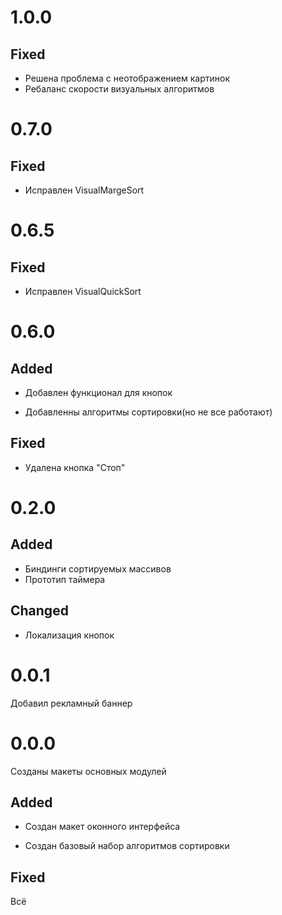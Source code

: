 # 1.0.0
## Fixed
- Решена проблема с неотображением картинок
- Ребаланс скорости визуальных алгоритмов

# 0.7.0
## Fixed
- Исправлен VisualMargeSort

# 0.6.5
## Fixed
- Исправлен VisualQuickSort

# 0.6.0
## Added
- Добавлен функционал для кнопок

- Добавленны алгоритмы сортировки(но не все работают)

## Fixed
- Удалена кнопка "Стоп"

# 0.2.0
## Added
- Биндинги сортируемых массивов
- Прототип таймера

## Changed
- Локализация кнопок

# 0.0.1
Добавил рекламный баннер

# 0.0.0
Созданы макеты основных модулей

## Added
- Создан макет оконного интерфейса

- Создан базовый набор алгоритмов сортировки

## Fixed
Всё
